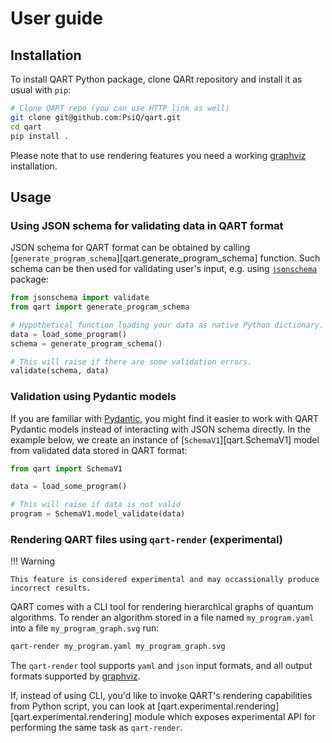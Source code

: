 # User guide

## Installation

To install QART Python package, clone QARt repository and install it as usual with `pip`:

```bash
# Clone QART repo (you can use HTTP link as well)
git clone git@github.com:PsiQ/qart.git
cd qart
pip install .
```

Please note that to use rendering features you need a working [graphviz](https://graphviz.org)
installation.

## Usage


### Using JSON schema for validating data in QART format

JSON schema for QART format can be obtained by calling
[`generate_program_schema`][qart.generate_program_schema] function.
Such schema can be then used for validating user's input, e.g. using
[`jsonschema`](https://pypi.org/project/jsonschema/) package:

```python
from jsonschema import validate
from qart import generate_program_schema

# Hypothetical function loading your data as native Python dictionary.
data = load_some_program()
schema = generate_program_schema()

# This will raise if there are some validation errors.
validate(schema, data)
```

### Validation using Pydantic models

If you are familiar with [Pydantic](https://docs.pydantic.dev/latest/), you might find
it easier to work with QART Pydantic models instead of interacting with JSON schema directly.
In the example below, we create an instance of [`SchemaV1`][qart.SchemaV1] model from
validated data stored in QART format:

```python
from qart import SchemaV1

data = load_some_program()

# This will raise if data is not valid
program = SchemaV1.model_validate(data)
```

### Rendering QART files using `qart-render` (experimental)

!!! Warning

    This feature is considered experimental and may occassionally produce
    incorrect results.


QART comes with a CLI tool for rendering hierarchical graphs of quantum
algorithms. To render an algorithm stored in a file named `my_program.yaml` into a 
file `my_program_graph.svg` run:

```bash
qart-render my_program.yaml my_program_graph.svg
```

The `qart-render` tool supports `yaml` and `json` input formats, and all
output formats supported by [graphviz](https://graphviz.org/).

If, instead of using CLI, you'd like to invoke QART's rendering capabilities
from Python script, you can look at [qart.experimental.rendering][qart.experimental.rendering]
module which exposes experimental API for performing the same task as `qart-render`.


